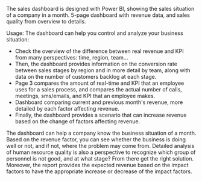 The sales dashboard is designed with Power BI, showing the sales situation of a company in a month. 5-page dashboard with revenue data, and sales quality from overview to details. 

 Usage: The dashboard can help you control and analyze your business situation: 
 - Check the overview of the difference between real revenue and KPI from many perspectives: time, region, team...
 - Then, the dashboard provides information on the conversion rate between sales stages by region and in more detail by team, along with data on the number of customers backlog at each stage.
 - Page 3 compares the amount of real-time and KPI that an employee uses for a sales process, and compares the actual number of calls, meetings, sms/emails, and KPI that an employee makes.
 - Dashboard comparing current and previous month's revenue, more detailed by each factor affecting revenue.
 - Finally, the dashboard provides a scenario that can increase revenue based on the change of factors affecting revenue.

The dashboard can help a company know the business situation of a month. Based on the revenue factor, you can see whether the business is doing well or not, and if not, where the problem may come from. Detailed analysis of human resource quality is also a perspective to recognize which group of personnel is not good, and at what stage? From there get the right solution. Moreover, the report provides the expected revenue based on the impact factors to have the appropriate increase or decrease of the impact factors.
